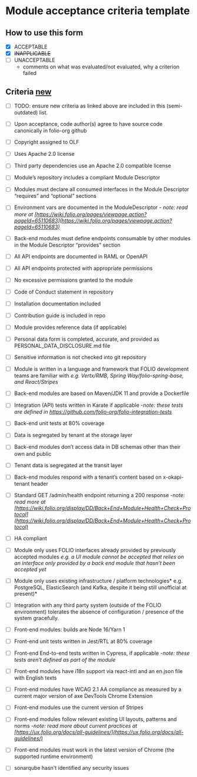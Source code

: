 # Module acceptance criteria template

## How to use this form

- [x] ACCEPTABLE
- [x] ~~INAPPLICABLE~~
- [ ] UNACCEPTABLE
  - comments on what was evaluated/not evaluated, why a criterion failed

## Criteria [new](https://github.com/folio-org/tech-council/blob/4dc5ac6d632fb880131cd214d212f973683b9ebe/MODULE_ACCEPTANCE_CRITERIA.MD)

- [ ] TODO: ensure new criteria as linked above are included in this (semi-outdated) list.

- [ ] Upon acceptance, code author(s) agree to have source code canonically in folio-org github
- [ ] Copyright assigned to OLF
- [ ] Uses Apache 2.0 license
- [ ] Third party dependencies use an Apache 2.0 compatible license
- [ ] Module’s repository includes a compliant Module Descriptor
- [ ] Modules must declare all consumed interfaces in the Module Descriptor “requires” and
      “optional” sections
- [ ] Environment vars are documented in the ModuleDescriptor - _note: read more at
      [https://wiki.folio.org/pages/viewpage.action?pageId=65110683](https://wiki.folio.org/pages/viewpage.action?pageId=65110683)_
- [ ] Back-end modules must define endpoints consumable by other modules in the Module Descriptor
      “provides” section
- [ ] All API endpoints are documented in RAML or OpenAPI
- [ ] All API endpoints protected with appropriate permissions
- [ ] No excessive permissions granted to the module
- [ ] Code of Conduct statement in repository
- [ ] Installation documentation included
- [ ] Contribution guide is included in repo
- [ ] Module provides reference data (if applicable)
- [ ] Personal data form is completed, accurate, and provided as PERSONAL_DATA_DISCLOSURE.md file
- [ ] Sensitive information is not checked into git repository
- [ ] Module is written in a language and framework that FOLIO development teams are familiar with
      _e.g. Vertx/RMB, Spring Way/folio-spring-base, and React/Stripes_
- [ ] Back-end modules are based on Maven/JDK 11 and provide a Dockerfile
- [ ] Integration (API) tests written in Karate if applicable -_note: these tests are defined in
      https://github.com/folio-org/folio-integration-tests_
- [ ] Back-end unit tests at 80% coverage
- [ ] Data is segregated by tenant at the storage layer
- [ ] Back-end modules don’t access data in DB schemas other than their own and public
- [ ] Tenant data is segregated at the transit layer
- [ ] Back-end modules respond with a tenant’s content based on x-okapi-tenant header
- [ ] Standard GET /admin/health endpoint returning a 200 response -_note: read more at
      [https://wiki.folio.org/display/DD/Back+End+Module+Health+Check+Protocol](https://wiki.folio.org/display/DD/Back+End+Module+Health+Check+Protocol)_
- [ ] HA compliant
- [ ] Module only uses FOLIO interfaces already provided by previously accepted modules _e.g. a UI
      module cannot be accepted that relies on an interface only provided by a back end module that
      hasn’t been accepted yet_
- [ ] Module only uses existing infrastructure / platform technologies* e.g. PostgreSQL,
      ElasticSearch (and Kafka, despite it being still unofficial at present)*
- [ ] Integration with any third party system (outside of the FOLIO environment) tolerates the
      absence of configuration / presence of the system gracefully.
- [ ] Front-end modules: builds are Node 16/Yarn 1
- [ ] Front-end unit tests written in Jest/RTL at 80% coverage
- [ ] Front-end End-to-end tests written in Cypress, if applicable -_note: these tests aren’t
      defined as part of the module_
- [ ] Front-end modules have i18n support via react-intl and an en.json file with English texts
- [ ] Front-end modules have WCAG 2.1 AA compliance as measured by a current major version of axe
      DevTools Chrome Extension
- [ ] Front-end modules use the current version of Stripes
- [ ] Front-end modules follow relevant existing UI layouts, patterns and norms -_note: read more
      about current practices at
      [https://ux.folio.org/docs/all-guidelines/](https://ux.folio.org/docs/all-guidelines/)_
- [ ] Front-end modules must work in the latest version of Chrome (the supported runtime
      environment)
- [ ] sonarqube hasn't identified any security issues
